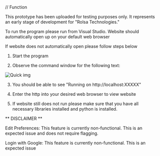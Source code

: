 
// Function

This prototype has been uploaded for testing purposes only. It represents an early stage of development for "Rolsa Technologies."

To run the program please run from Visual Studio. 
Website should automatically open up on your default web browser

If website does not automatically open please follow steps below

1. Start the program

2. Observe the command window for the following text:
   
![Quick img](https://github.com/user-attachments/assets/1f244e59-b93b-471b-b001-e34bc10d3d5c)

3. You should be able to see "Running on http://localhost:XXXXX"

4. Enter the http into your desired web browser to view website

5. If website still does not run please make sure that you have all necessary libraries installed and python is installed.

** DISCLAIMER **

Edit Preferences: This feature is currently non-functional. This is an expected issue and does not require flagging.

Login with Google: This feature is currently non-functional. This is an expected issue


